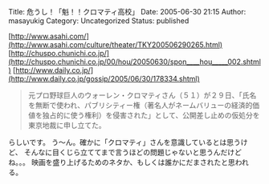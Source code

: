Title: 危うし！「魁！！クロマティ高校」
Date: 2005-06-30 21:15
Author: masayukig
Category: Uncategorized
Status: published

[http://www.asahi.com/](http://www.asahi.com/culture/theater/TKY200506290265.html)
[http://chuspo.chunichi.co.jp/](http://chuspo.chunichi.co.jp/00/hou/20050630/spon____hou_____002.shtml)
[http://www.daily.co.jp/](http://www.daily.co.jp/gossip/2005/06/30/178334.shtml)

> 元プロ野球巨人のウォーレン・クロマティさん（５１）が２９日、「氏名を無断で使われ、パブリシティー権（著名人がネームバリューの経済的価値を独占的に使う権利）を侵害された」として、公開差し止めの仮処分を東京地裁に申し立てた。

らしいです。
う〜ん。確かに「クロマティ」さんを意識しているとは思うけど、
そんなに目くじら立ててまで言うほどの問題じゃないと思うんだけどね。。。
映画を盛り上げるためのネタか、もしくは誰かにだまされたと思われる。
